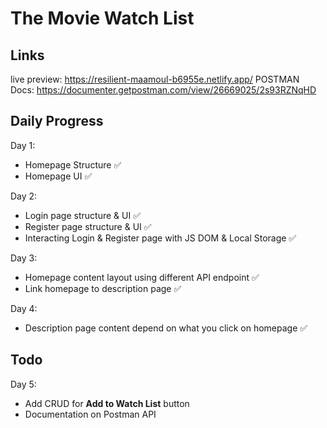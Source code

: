 # The Movie Watch List 

## Links

live preview: https://resilient-maamoul-b6955e.netlify.app/
POSTMAN Docs: https://documenter.getpostman.com/view/26669025/2s93RZNqHD

## Daily Progress

Day 1: 
- Homepage Structure ✅
- Homepage UI ✅

Day 2:
- Login page structure & UI ✅
- Register page structure & UI ✅
- Interacting Login & Register page with JS DOM & Local Storage ✅

Day 3:

- Homepage content layout using different API endpoint ✅
- Link homepage to description page ✅

Day 4:
- Description page content depend on what you click on homepage ✅

## Todo

Day 5:
- Add CRUD for **Add to Watch List** button
- Documentation on Postman API
